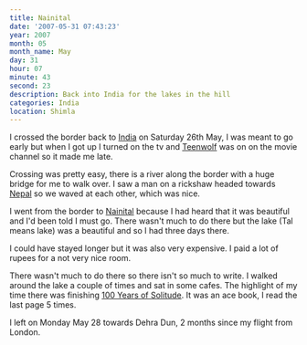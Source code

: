 ```yaml
---
title: Nainital
date: '2007-05-31 07:43:23'
year: 2007
month: 05
month_name: May
day: 31
hour: 07
minute: 43
second: 23
description: Back into India for the lakes in the hill
categories: India
location: Shimla
---
```

I crossed the border back to [India][1] on Saturday 26th May, I was meant to go early but when I got up I turned on the tv and [Teenwolf][2] was on on the movie channel so it made me late.  
  
Crossing was pretty easy, there is a river along the border with a huge bridge for me to walk over. I saw a man on a rickshaw headed towards [Nepal][3] so we waved at each other, which was nice.  
  
I went from the border to [Nainital][4] because I had heard that it was beautiful and I'd been told I must go. There wasn't much to do there but the lake (Tal means lake) was a beautiful and so I had three days there.  
  
I could have stayed longer but it was also very expensive. I paid a lot of rupees for a not very nice room.  
  
There wasn't much to do there so there isn't so much to write. I walked around the lake a couple of times and sat in some cafes. The highlight of my time there was finishing [100 Years of Solitude][5]. It was an ace book, I read the last page 5 times.  
  
I left on Monday May 28 towards Dehra Dun, 2 months since my flight from London. 
 
 [1]: http://en.wikipedia.org/wiki/India
 [2]: http://www.imdb.com/title/tt0090142/
 [3]: http://en.wikipedia.org/wiki/Nepal
 [4]: http://en.wikipedia.org/wiki/Nainital
 [5]: http://en.wikipedia.org/wiki/One_Hundred_Years_of_Solitude

